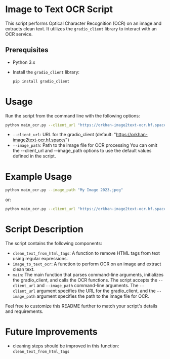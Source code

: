 # Image to Text OCR Script

This script performs Optical Character Recognition (OCR) on an image and extracts clean text. It utilizes the `gradio_client` library to interact with an OCR service.

## Prerequisites

- Python 3.x
- Install the `gradio_client` library:

  ```bash
  pip install gradio_client
  ```

# Usage
Run the script from the command line with the following options:

  ```bash
python main_ocr.py --client_url "https://orkhan-image2text-ocr.hf.space/" --image_path "path/to/your/image.jpg"
```
* `--client_url`: URL for the gradio_client (default: "https://orkhan-image2text-ocr.hf.space/")
* `--image_path`: Path to the image file for OCR processing
You can omit the --client_url and --image_path options to use the default values defined in the script.

# Example Usage
```bash
python main_ocr.py --image_path "My Image 2023.jpeg"
```
or:
```bash
python main_ocr.py --client_url "https://orkhan-image2text-ocr.hf.space/" --image_path "C:\Users\your_username\Downloads\some_pic_with_text.jpeg"
```

# Script Description
The script contains the following components:

- `clean_text_from_html_tags`: A function to remove HTML tags from text using regular expressions.
- `image_to_text_ocr`: A function to perform OCR on an image and extract clean text.
- `main`: The main function that parses command-line arguments, initializes the gradio_client, and calls the OCR functions.
The script accepts the `--client_url` and `--image_path` command-line arguments. The `--client_url` argument specifies the URL for the gradio_client, and the `--image_path` argument specifies the path to the image file for OCR.

Feel free to customize this README further to match your script's details and requirements.

# Future Improvements
- cleaning steps should be improved in this function: `clean_text_from_html_tags`
